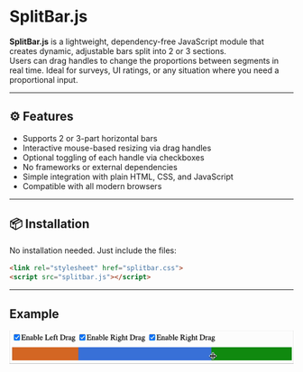 # SplitBar.js

**SplitBar.js** is a lightweight, dependency-free JavaScript module that creates dynamic, adjustable bars split into 2 or 3 sections.  
Users can drag handles to change the proportions between segments in real time. Ideal for surveys, UI ratings, or any situation where you need a proportional input.

---

## ⚙️ Features

- Supports 2 or 3-part horizontal bars
- Interactive mouse-based resizing via drag handles
- Optional toggling of each handle via checkboxes
- No frameworks or external dependencies
- Simple integration with plain HTML, CSS, and JavaScript
- Compatible with all modern browsers

---

## 📦 Installation

No installation needed. Just include the files:

```html
<link rel="stylesheet" href="splitbar.css">
<script src="splitbar.js"></script>
```

---

## Example

![til](./notice.gif)